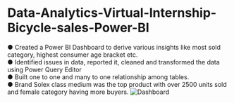 # Data-Analytics-Virtual-Internship-Bicycle-sales-Power-BI
● Created a Power BI Dashboard to derive various insights like most sold category, highest consumer age bracket etc.       
● Identified issues in data, reported it, cleaned and transformed the data using Power Query Editor     
● Built one to one and many to one relationship among tables.      
● Brand Solex class medium was the top product with over 2500 units sold and female category having more buyers. 
![Dashboard](![image](https://github.com/Vijayalakshmi2704/Data-Analytics-Virtual-Internship-Bicycle-sales-Power-BI/assets/140339927/2cc2ac3e-4b9e-4c41-9a42-e1c03f20c91a)
)
